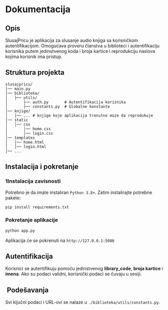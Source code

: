 # Dokumentacija

## Opis
SlusajPricu je aplikacija za slusanje audio knjiga sa korisničkom autentifikacijom. Omogućava proveru članstva u biblioteci i autentifikaciju korisnika putem jedinstvenog koda i broja kartice i reprodukciju naslova kojima korisnik ima pristup.

## Struktura projekta
```
slusajpricu/
│── main.py 
│── biblioteka/
│   ├── utils/
│       ├── auth.py       # Autentifikacija korisnika
│       ├── constants.py  # Globalne konstante
│── knjige/
│   │── ... # knjige koje aplikacija trenutno moze da reprodukuje
│── static
│   │── css
│       │── home.css
│       │── login.css
│── templates
│   │── home.html
│   │── login.html
│── ...
```

## Instalacija i pokretanje

### 1Instalacija zavisnosti

Potrebno je da imate instaliran `Python 3.8+`. Zatim instalirajte potrebne pakete:
```bash
pip install requirements.txt
```

### Pokretanje aplikacije
```bash
python app.py
```
Aplikacija će se pokrenuti na `http://127.0.0.1:5000`

## Autentifikacija
Korisnici se autentifikuju pomoću jedinstvenog **library_code**, **broja kartice** i **imena**. Ako su podaci validni, korisnički podaci se čuvaju u sesiji.

## ️ Podešavanja
Svi ključni podaci i URL-ovi se nalaze u `./biblioteka/utils/constants.py`.